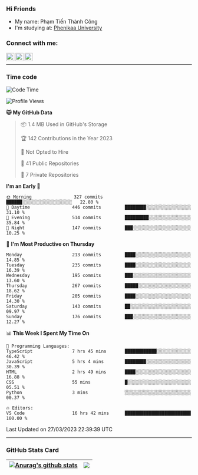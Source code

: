 ### Hi Friends

- My name: Phạm Tiến Thành Công
- I'm studying at: [Phenikaa University]


### Connect with me:
[<img align="left" alt="PhamTienThanhCong | Facebook" width="22px" src="https://upload.wikimedia.org/wikipedia/commons/thumb/1/16/Facebook-icon-1.png/640px-Facebook-icon-1.png" />][facebook]
[<img align="left" alt="PhamTienThanhCong | Zalo" width="22px" src="https://www.anphatpc.com.vn/template/anphat_2020v2/images/icon-zalo.jpg" />][zalo]
[<img align="left" alt="PhamTienThanhCong | LinkedIn" width="22px" src="https://cdn3.iconfinder.com/data/icons/inficons/512/linkedin.png" />][linkedin]

<br />

---

### Time code

<!--START_SECTION:waka-->
![Code Time](http://img.shields.io/badge/Code%20Time-955%20hrs%2035%20mins-blue)

![Profile Views](http://img.shields.io/badge/Profile%20Views-21-blue)

**🐱 My GitHub Data** 

> 📦 1.4 MB Used in GitHub's Storage 
 > 
> 🏆 142 Contributions in the Year 2023
 > 
> 🚫 Not Opted to Hire
 > 
> 📜 41 Public Repositories 
 > 
> 🔑 7 Private Repositories 
 > 
**I'm an Early 🐤** 

```text
🌞 Morning                327 commits         ██████░░░░░░░░░░░░░░░░░░░   22.80 % 
🌆 Daytime                446 commits         ████████░░░░░░░░░░░░░░░░░   31.10 % 
🌃 Evening                514 commits         █████████░░░░░░░░░░░░░░░░   35.84 % 
🌙 Night                  147 commits         ███░░░░░░░░░░░░░░░░░░░░░░   10.25 % 
```
📅 **I'm Most Productive on Thursday** 

```text
Monday                   213 commits         ████░░░░░░░░░░░░░░░░░░░░░   14.85 % 
Tuesday                  235 commits         ████░░░░░░░░░░░░░░░░░░░░░   16.39 % 
Wednesday                195 commits         ███░░░░░░░░░░░░░░░░░░░░░░   13.60 % 
Thursday                 267 commits         █████░░░░░░░░░░░░░░░░░░░░   18.62 % 
Friday                   205 commits         ████░░░░░░░░░░░░░░░░░░░░░   14.30 % 
Saturday                 143 commits         ██░░░░░░░░░░░░░░░░░░░░░░░   09.97 % 
Sunday                   176 commits         ███░░░░░░░░░░░░░░░░░░░░░░   12.27 % 
```


📊 **This Week I Spent My Time On** 

```text
💬 Programming Languages: 
TypeScript               7 hrs 45 mins       ████████████░░░░░░░░░░░░░   46.42 % 
JavaScript               5 hrs 4 mins        ████████░░░░░░░░░░░░░░░░░   30.39 % 
HTML                     2 hrs 49 mins       ████░░░░░░░░░░░░░░░░░░░░░   16.88 % 
CSS                      55 mins             █░░░░░░░░░░░░░░░░░░░░░░░░   05.51 % 
Python                   3 mins              ░░░░░░░░░░░░░░░░░░░░░░░░░   00.37 % 

🔥 Editors: 
VS Code                  16 hrs 42 mins      █████████████████████████   100.00 % 
```


 Last Updated on 27/03/2023 22:39:39 UTC
<!--END_SECTION:waka-->

---

### GitHub Stats Card

| <a href="https://github.com/phamtienthanhcong"><img align="center" src="https://github-readme-stats.vercel.app/api?username=PhamTienThanhCong&show_icons=true&include_all_commits=true&theme=buefy&hide_border=true&theme=ocean_dark" alt="Anurag's github stats" /></a> | <a href="https://github.com/phamtienthanhcong"><img align="center" src="https://github-readme-stats.vercel.app/api/top-langs/?username=PhamTienThanhCong&layout=compact&theme=buefy&hide_border=true&theme=ocean_dark" /></a> |
| ------------- | ------------- |

[Phenikaa University]: https://phenikaa-uni.edu.vn/vi
[facebook]: https://www.facebook.com/phamtienthanhcong
[linkedin]: https://linkedin.com/in/phamtienthanhcong
[zalo]: https://zalo.me/0396396332
[tiktok]: https://www.tiktok.com/@phamtienthanhcong
[web]: https://github.com/PhamTienThanhCong/web_dev
[min project]: https://github.com/PhamTienThanhCong/Project-Of-Web
[c and cpp]: https://github.com/PhamTienThanhCong/Code_C_and_Cpro
[python]: https://github.com/PhamTienThanhCong/Python_beginer
